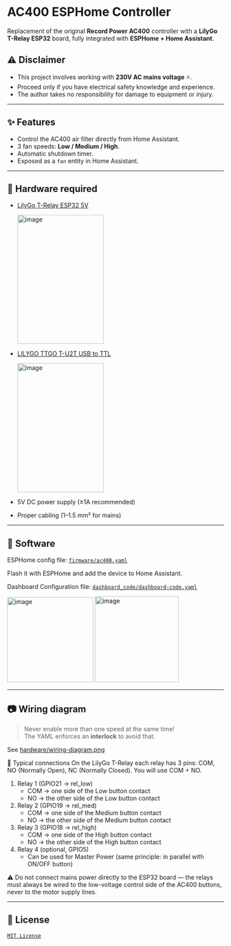 # AC400 ESPHome Controller

Replacement of the original **Record Power AC400** controller with a **LilyGo T-Relay ESP32** board, fully integrated with **ESPHome + Home Assistant**.

## ⚠️ Disclaimer

- This project involves working with **230V AC mains voltage** ⚡.  
- Proceed only if you have electrical safety knowledge and experience.  
- The author takes no responsibility for damage to equipment or injury.

---

## ✨ Features

- Control the AC400 air filter directly from Home Assistant.
- 3 fan speeds: **Low / Medium / High**.
- Automatic shutdown timer.
- Exposed as a `fan` entity in Home Assistant.

---

## 🔧 Hardware required

- [LilyGo T-Relay ESP32 5V](https://lilygo.cc/products/t-relay)

   <img width="200" height="300" alt="image" src="https://github.com/user-attachments/assets/ef0c713e-f844-42cb-9574-a5446ba7de8e" />
 
- [LILYGO TTGO T-U2T USB to TTL](https://lilygo.cc/products/t-u2t)

  <img width="200" height="300" alt="image" src="https://github.com/user-attachments/assets/2c5a5989-8cd7-47a5-a2c8-fc181a68ce1b" />

- 5V DC power supply (≥1A recommended)
- Proper cabling (1–1.5 mm² for mains)

---

## 📑 Software

ESPHome config file: [`firmware/ac400.yaml`](firmware/AC400.yaml)

Flash it with ESPHome and add the device to Home Assistant.

Dashboard Configuration file: [`dashboard_code/dashboard-code.yaml`](dashboard_code/dashboard-code.yaml) 

<img width="200" height="198" alt="image" src="https://github.com/user-attachments/assets/136a4cfb-e62b-4370-860a-62406bb357a7" />
<img width="195" height="200" alt="image" src="https://github.com/user-attachments/assets/08bbe884-ff25-4dc8-a8e6-d824a3d25218" />





---

## 📷 Wiring diagram

> Never enable more than one speed at the same time!  
> The YAML enforces an **interlock** to avoid that.

See [hardware/wiring-diagram.png](hardware/wiring-diagram.png)

🔌 Typical connections
On the LilyGo T-Relay each relay has 3 pins: COM, NO (Normally Open), NC (Normally Closed). You will use COM + NO.
1. Relay 1 (GPIO21 → rel_low)
    * COM → one side of the Low button contact
    * NO → the other side of the Low button contact
2. Relay 2 (GPIO19 → rel_med)
    * COM → one side of the Medium button contact
    * NO → the other side of the Medium button contact
3. Relay 3 (GPIO18 → rel_high)
    * COM → one side of the High button contact
    * NO → the other side of the High button contact
4. Relay 4 (optional, GPIO5)
    * Can be used for Master Power (same principle: in parallel with ON/OFF button)

⚠️ Do not connect mains power directly to the ESP32 board — the relays must always be wired to the low-voltage control side of the AC400 buttons, never to the motor supply lines.


---

## 📜 License

[`MIT License`](LICENSE)

